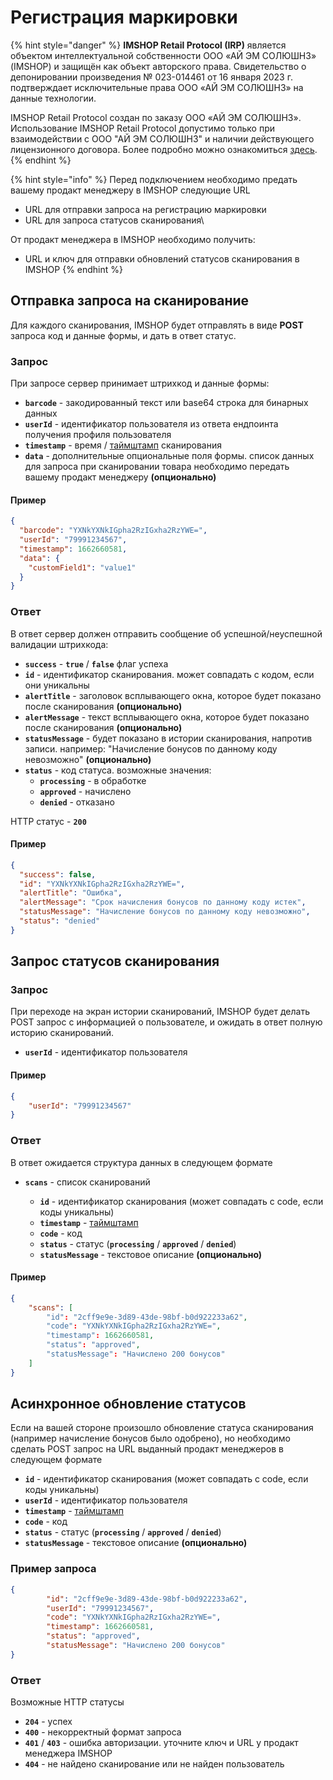 # Регистрация маркировки

{% hint style="danger" %}
**IMSHOP Retail Protocol (IRP)** является объектом интеллектуальной собственности ООО «АЙ ЭМ СОЛЮШНЗ» (IMSHOP) и защищён как объект авторского права. Свидетельство о депонировании произведения № 023-014461 от 16 января 2023 г. подтверждает исключительные права ООО «АЙ ЭМ СОЛЮШНЗ» на данные технологии.

IMSHOP Retail Protocol создан по заказу ООО «АЙ ЭМ СОЛЮШНЗ». Использование IMSHOP Retail Protocol допустимо только при взаимодействии с ООО "АЙ ЭМ СОЛЮШНЗ" и наличии действующего лицензионного договора. Более подробно можно ознакомиться [здесь](../../api-license.md).
{% endhint %}

{% hint style="info" %}
Перед подключением необходимо предать вашему продакт менеджеру в IMSHOP следующие URL

* URL для отправки запроса на регистрацию маркировки
* URL для запроса статусов сканирования\


От продакт менеджера в IMSHOP необходимо получить:

* URL и ключ для отправки обновлений статусов сканирования в IMSHOP
{% endhint %}

## Отправка запроса на сканирование

Для каждого сканирования, IMSHOP будет отправлять в виде **POST** запроса код и данные формы, и дать в ответ статус.

### Запрос

При запросе сервер принимает штрихкод и данные формы:

* **`barcode`** - закодированный текст или base64 строка для бинарных данных
* **`userId`** - идентификатор пользователя из ответа ендпоинта получения профиля пользователя
* **`timestamp`** - время / [таймштамп](https://www.unixtimestamp.com/) сканирования
* **`data`** - дополнительные опциональные поля формы. список данных для запроса при сканировании товара необходимо передать вашему продакт менеджеру **(опционально)**

#### Пример

```json
{
  "barcode": "YXNkYXNkIGpha2RzIGxha2RzYWE=",
  "userId": "79991234567",
  "timestamp": 1662660581,
  "data": {
    "customField1": "value1"
  }
}
```

### Ответ

В ответ сервер должен отправить сообщение об успешной/неуспешной валидации штрихкода:

* **`success`** - **`true`** / **`false`** флаг успеха
* **`id`** - идентификатор сканирования. может совпадать с кодом, если они уникальны
* **`alertTitle`** - заголовок всплывающего окна, которое будет показано после сканирования **(опционально)**
* **`alertMessage`** - текст всплывающего окна, которое будет показано после сканирования **(опционально)**
* **`statusMessage`** - будет показано в истории сканирования, напротив записи. например: "Начисление бонусов по данному коду невозможно" **(опционально)**
* **`status`** - код статуса. возможные значения:
  * **`processing`** - в обработке
  * **`approved`** - начислено
  * **`denied`** - отказано

HTTP статус - **`200`**

#### Пример

```json
{
  "sucсess": false,
  "id": "YXNkYXNkIGpha2RzIGxha2RzYWE=",
  "alertTitle": "Ошибка",
  "alertMessage": "Срок начисления бонусов по данному коду истек",
  "statusMessage": "Начисление бонусов по данному коду невозможно",
  "status": "denied"
}
```

## Запрос статусов сканирования

### Запрос

При переходе на экран истории сканирований, IMSHOP будет делать POST запрос с информацией о пользователе, и ожидать в ответ полную историю сканирований.

* **`userId`** - идентификатор пользователя

#### Пример

```json
{
    "userId": "79991234567"
}
```

### Ответ

В ответ ожидается структура данных в следующем формате

*   **`scans`** - список сканирований

    * **`id`** - идентификатор сканирования (может совпадать с code, если коды уникальны)
    * **`timestamp`** - [таймштамп](https://www.unixtimestamp.com/)
    * **`code`** - код
    * **`status`** - статус (**`processing`** / **`approved`** / **`denied`**)
    * **`statusMessage`** - текстовое описание **(опционально)**



#### Пример

```json
{
    "scans": [
        "id": "2cff9e9e-3d89-43de-98bf-b0d922233a62",
        "code": "YXNkYXNkIGpha2RzIGxha2RzYWE=",
        "timestamp": 1662660581,
        "status": "approved",
        "statusMessage": "Начислено 200 бонусов"
    ]
}
```

## Асинхронное обновление статусов

Если на вашей стороне произошло обновление статуса сканирования (например начисление бонусов было одобрено), но необходимо сделать POST запрос на URL выданный продакт менеджеров в следующем формате

* **`id`** - идентификатор сканирования (может совпадать с code, если коды уникальны)
* **`userId`** - идентификатор пользователя
* **`timestamp`** - [таймштамп](https://www.unixtimestamp.com/)
* **`code`** - код
* **`status`** - статус (**`processing`** / **`approved`** / **`denied`**)
* **`statusMessage`** - текстовое описание **(опционально)**

### Пример запроса

```json
{
        "id": "2cff9e9e-3d89-43de-98bf-b0d922233a62",
        "userId": "79991234567",
        "code": "YXNkYXNkIGpha2RzIGxha2RzYWE=",
        "timestamp": 1662660581,
        "status": "approved",
        "statusMessage": "Начислено 200 бонусов"
}
```

### Ответ

Возможные HTTP статусы

* **`204`** - успех
* **`400`** - некорректный формат запроса
* **`401`** / **`403`** - ошибка авторизации. уточните ключ и URL у продакт менеджера IMSHOP
* **`404`** - не найдено сканирование или не найден пользователь
